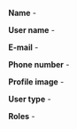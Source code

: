 **Name** -

**User name** -

**E-mail** -

**Phone number** -

**Profile image** -

**User type** -

**Roles** -
